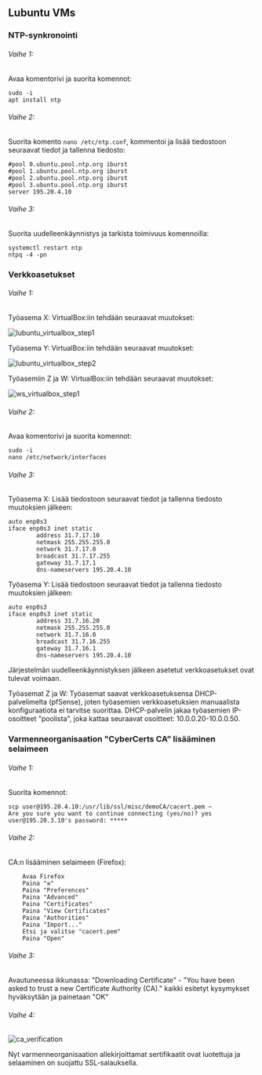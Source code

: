 ## Lubuntu VMs

### NTP-synkronointi

###### Vaihe 1:

Avaa komentorivi ja suorita komennot:
```
sudo -i
apt install ntp
```
###### Vaihe 2:

Suorita komento ```nano /etc/ntp.conf```, kommentoi ja lisää tiedostoon seuraavat tiedot ja tallenna tiedosto:

```
#pool 0.ubuntu.pool.ntp.org iburst
#pool 1.ubuntu.pool.ntp.org iburst
#pool 2.ubuntu.pool.ntp.org iburst
#pool 3.ubuntu.pool.ntp.org iburst
server 195.20.4.10
```

###### Vaihe 3:

Suorita uudelleenkäynnistys ja tarkista toimivuus komennoilla:

```
systemctl restart ntp
ntpq -4 -pn
``` 

### Verkkoasetukset

###### Vaihe 1:

Työasema X: VirtualBox:iin tehdään seuraavat muutokset:

![lubuntu_virtualbox_step1](https://user-images.githubusercontent.com/16650292/32948013-66d2f840-cba6-11e7-88c1-4f45e844a3d4.png)

Työasema Y: VirtualBox:iin tehdään seuraavat muutokset:

![lubuntu_virtualbox_step2](https://user-images.githubusercontent.com/16650292/32948014-66ee1bac-cba6-11e7-8d03-d7683e92b221.png)

Työasemiin Z ja W: VirtualBox:iin tehdään seuraavat muutokset:

![ws_virtualbox_step1](https://user-images.githubusercontent.com/16650292/32947049-b17a1184-cba2-11e7-894e-40bab4058c89.png)

###### Vaihe 2:

Avaa komentorivi ja suorita komennot:

```
sudo -i
nano /etc/network/interfaces
```

###### Vaihe 3:

Työasema X: Lisää tiedostoon seuraavat tiedot ja tallenna tiedosto muutoksien jälkeen:

```
auto enp0s3
iface enp0s3 inet static
        address 31.7.17.10
        netmask 255.255.255.0
        network 31.7.17.0
        broadcast 31.7.17.255
        gateway 31.7.17.1
        dns-nameservers 195.20.4.10
```

Työasema Y: Lisää tiedostoon seuraavat tiedot ja tallenna tiedosto muutoksien jälkeen:

```
auto enp0s3
iface enp0s3 inet static
        address 31.7.16.20
        netmask 255.255.255.0
        network 31.7.16.0
        broadcast 31.7.16.255
        gateway 31.7.16.1
        dns-nameservers 195.20.4.10
```

Järjestelmän uudelleenkäynnistyksen jälkeen asetetut verkkoasetukset ovat tulevat voimaan.

Työasemat Z ja W: Työasemat saavat verkkoasetuksensa DHCP-palvelimelta (pfSense), joten työasemien verkkoasetuksien manuaalista konfiguraatiota ei tarvitse suorittaa. DHCP-palvelin jakaa työasemien IP-osoitteet "poolista", joka kattaa seuraavat osoitteet: 10.0.0.20-10.0.0.50.

### Varmenneorganisaation "CyberCerts CA” lisääminen selaimeen

###### Vaihe 1:

Suorita komennot:

```
scp user@195.20.4.10:/usr/lib/ssl/misc/demoCA/cacert.pem ~
Are you sure you want to continue connecting (yes/no)? yes
user@195.20.3.10's password: *****
``` 

###### Vaihe 2:

CA:n lisääminen selaimeen (Firefox):

        Avaa Firefox
        Paina "≡"
        Paina "Preferences"
        Paina "Advanced"
        Paina "Certificates"
        Paina "View Certificates"
        Paina "Authorities"
        Paina "Import..."
        Etsi ja valitse "cacert.pem"
        Paina "Open"
        
        
###### Vaihe 3:    

Avautuneessa ikkunassa: "Downloading Certificate" - "You have been asked to trust a new Certificate Authority (CA)." kaikki esitetyt kysymykset hyväksytään ja painetaan "OK"


###### Vaihe 4:   

![ca_verification](https://user-images.githubusercontent.com/16650292/32949655-54915ca2-cbac-11e7-891b-b2a5c3a4b35b.png)

Nyt varmenneorganisaation allekirjoittamat sertifikaatit ovat luotettuja ja selaaminen on suojattu SSL-salauksella.
